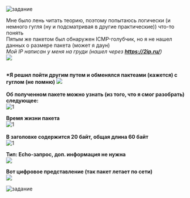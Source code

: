 ![задание](https://user-images.githubusercontent.com/70691206/97531602-9260c800-19c5-11eb-8de7-b9bc0249a6cb.jpg)  

Мне было лень читать теорию, поэтому попытаюсь логически (и немного гугля (ну и подсматривая в другие практические)) что-то понять  
Пятым же пакетом был обнаружен ICMP-голубчик, но я не нашел данных о размере пакета (может я даун)  
*Мой IP написан у меня на груди (нашел через __https://2ip.ru/__)*  
![](https://user-images.githubusercontent.com/70691206/97538784-0903c280-19d2-11eb-90c1-f1ddfd718bd0.jpg)  
   
   
__*Я решил пойти другим путем и обменялся пактеами (кажется) с гуглом (не помню)__ 
![](https://user-images.githubusercontent.com/70691206/97539734-8aa82000-19d3-11eb-923b-a0ced7d79672.jpg)  
    
__Об полученном пакете можно узнать (из того, что я смог разобрать) следующее:__  
![1](https://user-images.githubusercontent.com/70691206/97542482-da88e600-19d7-11eb-97fd-7941b37e81df.jpg)
 
__Время жизни пакета__  
![1](https://user-images.githubusercontent.com/70691206/97554171-75d58780-19e7-11eb-995c-ff4f3ba420c4.jpg)  
   
__В заголовке содержится 20 байт, общая длина 60 байт__  
![1](https://user-images.githubusercontent.com/70691206/97547385-cc8a9380-19de-11eb-9356-2a187a8ab019.jpg)
 
__Тип: Echo-запрос, доп. информация не нужна__  
![](https://user-images.githubusercontent.com/70691206/97542009-1a9b9900-19d7-11eb-9a1f-868d622a0320.jpg)
 
__Вот цифровое представление (так пакет летает по сети)__  
![](https://user-images.githubusercontent.com/70691206/97541384-2175dc00-19d6-11eb-8cfd-011f2bc32d7b.jpg)
 

 

 

 

 
![задание](https://user-images.githubusercontent.com/70691206/97556785-f649b780-19ea-11eb-9436-6534e90b89bf.jpg)
 
